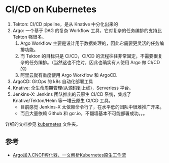 # CI/CD on Kubernetes


1. Tekton:  CI/CD pipeline，是从 Knative 中分化出来的
2. Argo: 一个基于 DAG 的复杂 Workflow 工具，它对复杂的任务编排的支持比 Tekton 强很多。
   1. Argo Workflow 主要是设计用于数据处理的，因此它需要更灵活的任务编排功能。
   2. 而 Tekton 的目标只是 CI/CD，CI/CD 的流程往往非常固定，不需要很复杂的任务编排。（当然这也不绝对，因此也确实有人使用 Argo 做 CI/CD 的）
   3. 阿里云就有重度使用 Argo Workflow 和 ArgoCD.
3. ArgoCD: GitOps 的 k8s 自动化部署工具
4. Knative: 全生命周期管理(从源码到上线)，Serverless 平台。
5. Jenkins-X: Jenkins 团队推出的云原生 CI/CD 系统，集成了 Knative/Tekton/Helm 等一堆云原生 CI/CD 工具。
   - 目前感觉 Jenkins-X 太依赖命令行了，在水平低的团队中很难推广开来。
   - 而且大量依赖 Github 和 gcr.io，不翻墙基本不可能部署成功。。。

详细的文档参见 [kubernetes](/kubernetes/) 文件夹。


## 参考

- [Argo加入CNCF孵化器，一文解析Kubernetes原生工作流](https://www.infoq.cn/article/fFZPvrKtbykg53x03IaH)
